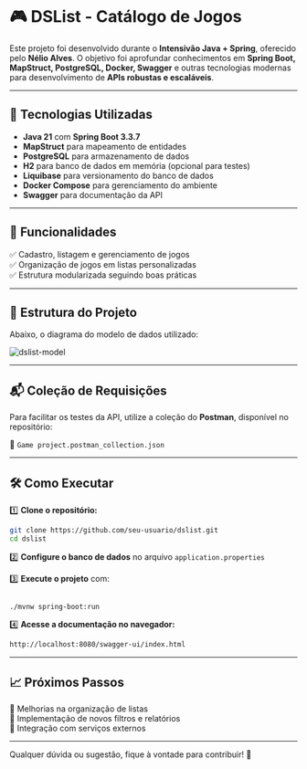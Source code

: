 # 🎮 DSList - Catálogo de Jogos

Este projeto foi desenvolvido durante o **Intensivão Java + Spring**, oferecido pelo **Nélio Alves**. O objetivo foi aprofundar conhecimentos em **Spring Boot, MapStruct, PostgreSQL, Docker, Swagger** e outras tecnologias modernas para desenvolvimento de **APIs robustas e escaláveis**.

---

## 🚀 Tecnologias Utilizadas

- **Java 21** com **Spring Boot 3.3.7**
- **MapStruct** para mapeamento de entidades
- **PostgreSQL** para armazenamento de dados
- **H2** para banco de dados em memória (opcional para testes)
- **Liquibase** para versionamento do banco de dados
- **Docker Compose** para gerenciamento do ambiente
- **Swagger** para documentação da API

---

## 📌 Funcionalidades

✅ Cadastro, listagem e gerenciamento de jogos  
✅ Organização de jogos em listas personalizadas  
✅ Estrutura modularizada seguindo boas práticas  

---

## 📂 Estrutura do Projeto

Abaixo, o diagrama do modelo de dados utilizado:

 ![dslist-model](https://github.com/user-attachments/assets/bf561a32-778c-4f97-8d96-ad19fa792cf6)

---

## 📬 Coleção de Requisições

Para facilitar os testes da API, utilize a coleção do **Postman**, disponível no repositório:

📂 `Game project.postman_collection.json`


---

## 🛠️ Como Executar

1️⃣ **Clone o repositório:**

```sh
git clone https://github.com/seu-usuario/dslist.git
cd dslist
```

2️⃣ **Configure o banco de dados** no arquivo `application.properties`

3️⃣ **Execute o projeto** com:

```sh[Uploading Game project.postman_collection.json…]()

./mvnw spring-boot:run
```

4️⃣ **Acesse a documentação no navegador:**

```bash
http://localhost:8080/swagger-ui/index.html
```

---

## 📈 Próximos Passos

🔹 Melhorias na organização de listas  
🔹 Implementação de novos filtros e relatórios  
🔹 Integração com serviços externos  

---

Qualquer dúvida ou sugestão, fique à vontade para contribuir! 🚀
